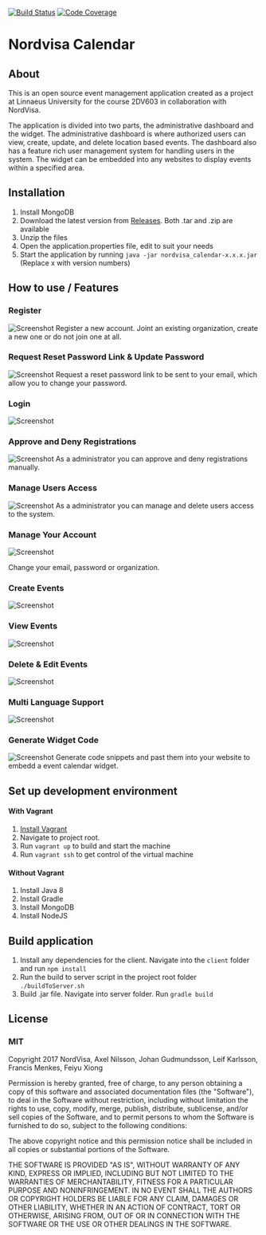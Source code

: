 [![Build Status](https://travis-ci.org/2DV603NordVisaProject/nordvisa_calendar.svg?branch=master)](https://travis-ci.org/2DV603NordVisaProject/nordvisa_calendar)
[![Code Coverage](https://img.shields.io/codecov/c/github/2DV603NordVisaProject/nordvisa_calendar.svg)](https://codecov.io/gh/2DV603NordVisaProject/nordvisa_calendar)
# Nordvisa Calendar
## About
This is an open source event management application created as a project at Linnaeus University for the course 2DV603 in collaboration with NordVisa.

The application is divided into two parts, the administrative dashboard and the widget. The administrative dashboard is where authorized users can view, create, update, and delete location based events. The dashboard also has a feature rich user management system for handling users in the system. The widget can be embedded into any websites to display events within a specified area.

## Installation
1. Install MongoDB
1. Download the latest version from [Releases](https://github.com/2DV603NordVisaProject/nordvisa_calendar/releases). Both .tar and .zip are available
1. Unzip the files
1. Open the application.properties file, edit to suit your needs
1. Start the application by running `java -jar nordvisa_calendar-x.x.x.jar` (Replace x with version numbers)

## How to use / Features
### Register
![Screenshot](./__documentation__/howToUse/register.gif)
Register a new account. Joint an existing organization, create a new one or do not join one at all.

### Request Reset Password Link & Update Password
![Screenshot](./__documentation__/howToUse/reset.gif)
Request a reset password link to be sent to your email, which allow you to change your password.

### Login
![Screenshot](./__documentation__/howToUse/login.gif)

### Approve and Deny Registrations
![Screenshot](./__documentation__/howToUse/pending.gif)
As a administrator you can approve and deny registrations manually.

### Manage Users Access
![Screenshot](./__documentation__/howToUse/access.gif)
As a administrator you can manage and delete users access to the system.

### Manage Your Account
![Screenshot](./__documentation__/howToUse/account.gif)

Change your email, password or organization.

### Create Events
![Screenshot](./__documentation__/howToUse/create.gif)

### View Events
![Screenshot](./__documentation__/howToUse/view.gif)

### Delete & Edit Events
![Screenshot](./__documentation__/howToUse/edit.gif)

### Multi Language Support
![Screenshot](./__documentation__/howToUse/language.gif)

### Generate Widget Code
![Screenshot](./__documentation__/howToUse/generate.gif)
Generate code snippets and past them into your website to embedd a event calendar widget.

## Set up development environment
#### With Vagrant
1. [Install Vagrant](https://www.vagrantup.com/docs/installation/)
1. Navigate to project root.
1. Run `vagrant up` to build and start the machine
1. Run `vagrant ssh` to get control of the virtual machine

#### Without Vagrant
1. Install Java 8
1. Install Gradle
1. Install MongoDB
1. Install NodeJS

## Build application
1. Install any dependencies for the client. Navigate into the `client` folder and run `npm install`
1. Run the build to server script in the project root folder `./buildToServer.sh`
1. Build .jar file. Navigate into server folder. Run `gradle build`

## License
### MIT
Copyright 2017 NordVisa, Axel Nilsson, Johan Gudmundsson, Leif Karlsson, Francis Menkes, Feiyu Xiong

Permission is hereby granted, free of charge, to any person obtaining a copy of this software and associated documentation files (the "Software"), to deal in the Software without restriction, including without limitation the rights to use, copy, modify, merge, publish, distribute, sublicense, and/or sell copies of the Software, and to permit persons to whom the Software is furnished to do so, subject to the following conditions:


The above copyright notice and this permission notice shall be included in all copies or substantial portions of the Software.

THE SOFTWARE IS PROVIDED "AS IS", WITHOUT WARRANTY OF ANY KIND, EXPRESS OR IMPLIED, INCLUDING BUT NOT LIMITED TO THE WARRANTIES OF MERCHANTABILITY, FITNESS FOR A PARTICULAR PURPOSE AND NONINFRINGEMENT. IN NO EVENT SHALL THE AUTHORS OR COPYRIGHT HOLDERS BE LIABLE FOR ANY CLAIM, DAMAGES OR OTHER LIABILITY, WHETHER IN AN ACTION OF CONTRACT, TORT OR OTHERWISE, ARISING FROM, OUT OF OR IN CONNECTION WITH THE SOFTWARE OR THE USE OR OTHER DEALINGS IN THE SOFTWARE.
